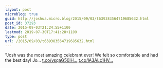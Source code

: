 ```yaml
---
layout: post
microblog: true
guid: http://joshua.micro.blog/2015/09/03/t639383564719685632.html
post_id: 37293
date: 2015-09-03T21:24:55+1100
lastmod: 2019-07-30T17:41:28+1100
type: post
url: /2015/09/03/t639383564719685632.html
---
```

"Josh was the most amazing celebrant ever! We felt so comfortable and had the best day! Jo… [t.co/vsqaG50IH...](http://t.co/vsqaG50IHV) [t.co/lA3ALc1HV...](http://t.co/lA3ALc1HVP)
